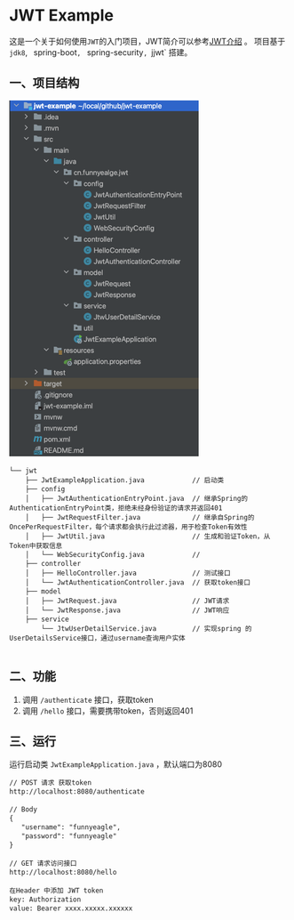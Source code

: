 # JWT Example

这是一个关于如何使用`JWT`的入门项目，JWT简介可以参考[JWT介绍](http://www.funnyeagle.cn/Introduction-to-jwt/) 。 项目基于`jdk8`, ` `spring-boot`, `
spring-security`, `jjwt` 搭建。

## 一、项目结构

![construction](construction.png)

```text
└── jwt
    ├── JwtExampleApplication.java            // 启动类
    ├── config
    │   ├── JwtAuthenticationEntryPoint.java  // 继承Spring的AuthenticationEntryPoint类，拒绝未经身份验证的请求并返回401
    │   ├── JwtRequestFilter.java             // 继承自Spring的OncePerRequestFilter，每个请求都会执行此过滤器，用于检查Token有效性
    │   ├── JwtUtil.java                      // 生成和验证Token，从Token中获取信息
    │   └── WebSecurityConfig.java            // 
    ├── controller
    │   ├── HelloController.java              // 测试接口
    │   └── JwtAuthenticationController.java  // 获取token接口
    ├── model
    │   ├── JwtRequest.java                   // JWT请求 
    │   └── JwtResponse.java                  // JWT响应
    ├── service
        └── JtwUserDetailService.java         // 实现spring 的 UserDetailsService接口，通过username查询用户实体
    

```

## 二、功能

1. 调用 `/authenticate` 接口，获取token
2. 调用 `/hello` 接口，需要携带token，否则返回401

## 三、运行

运行启动类 `JwtExampleApplication.java` ，默认端口为8080

```
// POST 请求 获取token
http://localhost:8080/authenticate

// Body
{
   "username": "funnyeagle",
   "password": "funnyeagle"
}

// GET 请求访问接口
http://localhost:8080/hello

在Header 中添加 JWT token
key: Authorization
value: Bearer xxxx.xxxxx.xxxxxx
```

